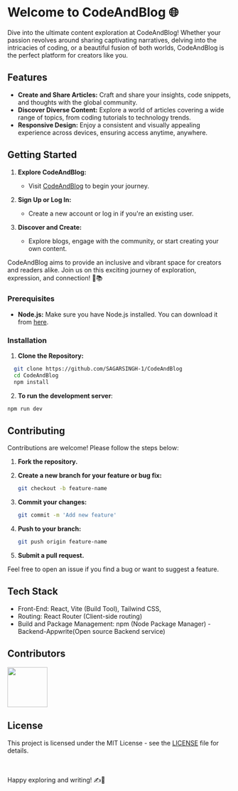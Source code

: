 # Welcome to CodeAndBlog 🌐

Dive into the ultimate content exploration at CodeAndBlog! Whether your passion revolves around sharing captivating narratives, delving into the intricacies of coding, or a beautiful fusion of both worlds, CodeAndBlog is the perfect platform for creators like you.

## Features

- **Create and Share Articles:** Craft and share your insights, code snippets, and thoughts with the global community.
- **Discover Diverse Content:** Explore a world of articles covering a wide range of topics, from coding tutorials to technology trends.
- **Responsive Design:** Enjoy a consistent and visually appealing experience across devices, ensuring access anytime, anywhere.


## Getting Started

1. **Explore CodeAndBlog:**
   - Visit [CodeAndBlog](https://code-and-blog.vercel.app/) to begin your journey.

2. **Sign Up or Log In:**
   - Create a new account or log in if you're an existing user.

3. **Discover and Create:**
   - Explore blogs, engage with the community, or start creating your own content.

CodeAndBlog aims to provide an inclusive and vibrant space for creators and readers alike. Join us on this exciting journey of exploration, expression, and connection! 🚀📚

### Prerequisites

- **Node.js:** Make sure you have Node.js installed. You can download it from [here](https://nodejs.org/).

### Installation

1. **Clone the Repository:**
  ```bash
    git clone https://github.com/SAGARSINGH-1/CodeAndBlog
    cd CodeAndBlog
    npm install
  ```
2. **To run the development server**:

  ```bash
  npm run dev
  ```

## Contributing

Contributions are welcome! Please follow the steps below:

1. **Fork the repository.**
2. **Create a new branch for your feature or bug fix:**
    ```bash
    git checkout -b feature-name
    ```

3. **Commit your changes:**
    ```bash
    git commit -m 'Add new feature'
    ```

4. **Push to your branch:**
    ```bash
    git push origin feature-name
    ```

5. **Submit a pull request.**

Feel free to open an issue if you find a bug or want to suggest a feature.

## Tech Stack

- Front-End:
  React,
  Vite (Build Tool),
  Tailwind CSS,
- Routing:
  React Router (Client-side routing)
- Build and Package Management:
  npm (Node Package Manager)
-Backend-Appwrite(Open source Backend service)

## Contributors

<a href="https://github.com/SAGARSINGH-1/Quiz-App/graphs/contributors">
  <img width='90px' height='90px' src="https://contrib.rocks/image?repo=SAGARSINGH-1/Quiz-App" />
</a>


## License


This project is licensed under the MIT License - see the [LICENSE](LICENSE) file for details.

<br>
<br>
Happy exploring and writing! ✍️🚀
